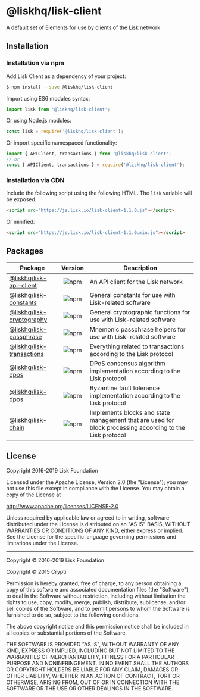 # @liskhq/lisk-client

A default set of Elements for use by clients of the Lisk network

## Installation

### Installation via npm

Add Lisk Client as a dependency of your project:

```sh
$ npm install --save @liskhq/lisk-client
```

Import using ES6 modules syntax:

```js
import lisk from '@liskhq/lisk-client';
```

Or using Node.js modules:

```js
const lisk = require('@liskhq/lisk-client');
```

Or import specific namespaced functionality:

```js
import { APIClient, transactions } from '@liskhq/lisk-client';
// or
const { APIClient, transactions } = require('@liskhq/lisk-client');
```

### Installation via CDN

Include the following script using the following HTML. The `lisk` variable will be exposed.

```html
<script src="https://js.lisk.io/lisk-client-1.1.0.js"></script>
```

Or minified:

```html
<script src="https://js.lisk.io/lisk-client-1.1.0.min.js"></script>
```

## Packages

| Package                                           |                            Version                             | Description                                                                                              |
| ------------------------------------------------- | :------------------------------------------------------------: | -------------------------------------------------------------------------------------------------------- |
| [@liskhq/lisk-api-client](../lisk-api-client)     |  ![npm](https://img.shields.io/npm/v/@liskhq/lisk-api-client)  | An API client for the Lisk network                                                                       |
| [@liskhq/lisk-constants](../lisk-constants)       |  ![npm](https://img.shields.io/npm/v/@liskhq/lisk-constants)   | General constants for use with Lisk-related software                                                     |
| [@liskhq/lisk-cryptography](../lisk-cryptography) | ![npm](https://img.shields.io/npm/v/@liskhq/lisk-cryptography) | General cryptographic functions for use with Lisk-related software                                       |
| [@liskhq/lisk-passphrase](../lisk-passphrase)     |  ![npm](https://img.shields.io/npm/v/@liskhq/lisk-passphrase)  | Mnemonic passphrase helpers for use with Lisk-related software                                           |
| [@liskhq/lisk-transactions](../lisk-transactions) | ![npm](https://img.shields.io/npm/v/@liskhq/lisk-transactions) | Everything related to transactions according to the Lisk protocol                                        |
| [@liskhq/lisk-dpos](../lisk-dpos)                 |     ![npm](https://img.shields.io/npm/v/@liskhq/lisk-dpos)     | DPoS consensus algorithm implementation according to the Lisk protocol                                   |
| [@liskhq/lisk-dpos](../lisk-bft)                  |     ![npm](https://img.shields.io/npm/v/@liskhq/lisk-bft)      | Byzantine fault tolerance implementation according to the Lisk protocol                                  |
| [@liskhq/lisk-chain](../lisk-chain)               |    ![npm](https://img.shields.io/npm/v/@liskhq/lisk-chain)     | Implements blocks and state management that are used for block processing according to the Lisk protocol |

## License

Copyright 2016-2019 Lisk Foundation

Licensed under the Apache License, Version 2.0 (the "License");
you may not use this file except in compliance with the License.
You may obtain a copy of the License at

http://www.apache.org/licenses/LICENSE-2.0

Unless required by applicable law or agreed to in writing, software
distributed under the License is distributed on an "AS IS" BASIS,
WITHOUT WARRANTIES OR CONDITIONS OF ANY KIND, either express or implied.
See the License for the specific language governing permissions and
limitations under the License.

---

Copyright © 2016-2019 Lisk Foundation

Copyright © 2015 Crypti

Permission is hereby granted, free of charge, to any person obtaining a copy of this software and associated documentation files (the "Software"), to deal in the Software without restriction, including without limitation the rights to use, copy, modify, merge, publish, distribute, sublicense, and/or sell copies of the Software, and to permit persons to whom the Software is furnished to do so, subject to the following conditions:

The above copyright notice and this permission notice shall be included in all copies or substantial portions of the Software.

THE SOFTWARE IS PROVIDED "AS IS", WITHOUT WARRANTY OF ANY KIND, EXPRESS OR IMPLIED, INCLUDING BUT NOT LIMITED TO THE WARRANTIES OF MERCHANTABILITY, FITNESS FOR A PARTICULAR PURPOSE AND NONINFRINGEMENT. IN NO EVENT SHALL THE AUTHORS OR COPYRIGHT HOLDERS BE LIABLE FOR ANY CLAIM, DAMAGES OR OTHER LIABILITY, WHETHER IN AN ACTION OF CONTRACT, TORT OR OTHERWISE, ARISING FROM, OUT OF OR IN CONNECTION WITH THE SOFTWARE OR THE USE OR OTHER DEALINGS IN THE SOFTWARE.

[lisk core github]: https://github.com/LiskHQ/lisk
[lisk documentation site]: https://lisk.io/documentation/lisk-elements
